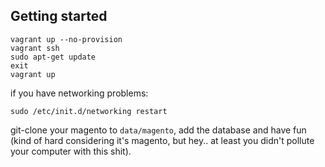Getting started
---------------

    vagrant up --no-provision
    vagrant ssh
    sudo apt-get update
    exit
    vagrant up

if you have networking problems:

    sudo /etc/init.d/networking restart

git-clone your magento to `data/magento`, add the database and have fun (kind of hard considering it's magento, but hey.. at least you didn't pollute your computer with this shit).
